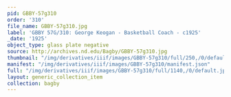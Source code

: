 ```yaml
---
pid: GBBY-57g310
order: '310'
file_name: GBBY-57g310.jpg
label: 'GBBY 57G/310: George Keogan - Basketball Coach - c1925'
_date: '1925'
object_type: glass plate negative
source: http://archives.nd.edu/Bagby/GBBY-57g310.jpg
thumbnail: "/img/derivatives/iiif/images/GBBY-57g310/full/250,/0/default.jpg"
manifest: "/img/derivatives/iiif/images/GBBY-57g310/manifest.json"
full: "/img/derivatives/iiif/images/GBBY-57g310/full/1140,/0/default.jpg"
layout: generic_collection_item
collection: bagby
---
```

